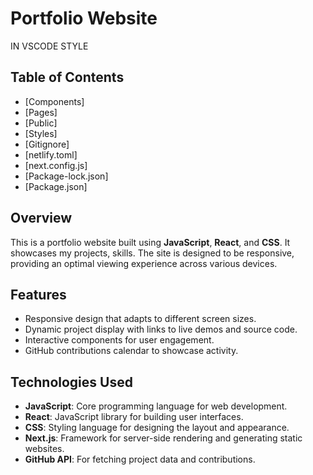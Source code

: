 # Portfolio Website
IN VSCODE STYLE
## Table of Contents
- [Components]
- [Pages]
- [Public]
- [Styles]
- [Gitignore]
- [netlify.toml]
- [next.config.js]
- [Package-lock.json]
- [Package.json]

## Overview
This is a portfolio website built using **JavaScript**, **React**, and **CSS**. It showcases my projects, skills. The site is designed to be responsive, providing an optimal viewing experience across various devices.

## Features
- Responsive design that adapts to different screen sizes.
- Dynamic project display with links to live demos and source code.
- Interactive components for user engagement.
- GitHub contributions calendar to showcase activity.

## Technologies Used
- **JavaScript**: Core programming language for web development.
- **React**: JavaScript library for building user interfaces.
- **CSS**: Styling language for designing the layout and appearance.
- **Next.js**: Framework for server-side rendering and generating static websites.
- **GitHub API**: For fetching project data and contributions.
